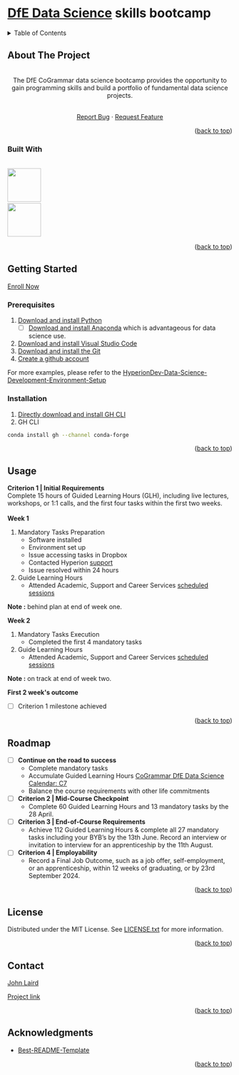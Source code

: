 <a name="readme-top"></a>
# [DfE Data Science](https://skills.cogrammar.com/) skills bootcamp

<!-- TABLE OF CONTENTS -->
<details>
  <summary>Table of Contents</summary>
  <ol>
    <li>
      <a href="#about-the-project">About The Project</a>
      <ul>
        <li><a href="#built-with">Built With</a></li>
      </ul>
    </li>
    <li>
      <a href="#getting-started">Getting Started</a>
      <ul>
        <li><a href="#prerequisites">Prerequisites</a></li>
        <li><a href="#installation">Installation</a></li>
      </ul>
    </li>
    <li><a href="#usage">Usage</a></li>
    <li><a href="#roadmap">Roadmap</a></li>
    <li><a href="#license">License</a></li>
    <li><a href="#contact">Contact</a></li>
    <li><a href="#acknowledgments">Acknowledgments</a></li>
  </ol>
</details>

<!-- ABOUT THE PROJECT -->
## About The Project
<br>
<div align="center"> 
  The DfE CoGrammar data science bootcamp provides the opportunity to gain programming skills and build a portfolio of fundamental data science projects.
  <br>
  <br>
  <p align="center">
    <a href="https://github.com/jolairduk/jolairduk/issues">Report Bug</a>
    ·
    <a href="https://github.com/jolairduk/jolairduk/issues">Request Feature</a>
  </p>
</div>

<p align="right">(<a href="#readme-top">back to top</a>)</p>
		

### Built With
<br><a href="https://www.python.org/"><img src="https://s3.dualstack.us-east-2.amazonaws.com/pythondotorg-assets/media/community/logos/python-logo-only.png" width="75" height="75" /><a/>
<br><a href="https://code.visualstudio.com/"><img src="https://code.visualstudio.com/assets/images/code-stable.png" width="75" height="75" /><a/>

<p align="right">(<a href="#readme-top">back to top</a>)</p>



<!-- GETTING STARTED -->
## Getting Started
[Enroll Now](https://www.hyperiondev.com/account/register/?next=/dfe_course_registration/skills-bootcamp/&_gl=1*1hjlodc*_ga*MTM3MTA2NjA5NS4xNzExNjQ3Mzcz*_ga_GXKK4P3GCJ*MTcxMTY0NzM3My4xLjEuMTcxMTY0NzM3My42MC4wLjA.)


### Prerequisites

1. [Download and install Python](https://www.python.org/downloads/)
   - [ ] [Download and install Anaconda](https://www.anaconda.com/download/) which is advantageous for data science use.
2. [Download and install Visual Studio Code](https://code.visualstudio.com/Download)
3. [Download and install the Git](https://git-scm.com/downloads/)
4. [Create a github account](https://github.com/)

For more examples, please refer to the [HyperionDev-Data-Science-Development-Environment-Setup](https://github.com/HyperionDevBootcamps/HyperionDev-Data-Science-Development-Environment-Setup)

### Installation

1. [Directly download and install GH CLI](https://cli.github.com/)
2. GH CLI
  ```sh
  conda install gh --channel conda-forge
  ```
<p align="right">(<a href="#readme-top">back to top</a>)</p>



<!-- USAGE EXAMPLES -->
## Usage
**Criterion 1 | Initial Requirements**
<br>
Complete 15 hours of Guided Learning Hours (GLH), including live lectures, workshops, or 1:1 calls, and the first four tasks within the first two weeks.
<br>
<br>
**Week 1**
<br>
1. Mandatory Tasks Preparation
   * Software installed
   * Environment set up
   * Issue accessing tasks in Dropbox
   * Contacted Hyperion [support](https://www.hyperiondev.com/support/)
   * Issue resolved within 24 hours
2. Guide Learning Hours
   * Attended Academic, Support and Career Services [scheduled sessions](https://skills-sessions.cogrammar.com/mar2024ds.html)<br>

**Note :** behind plan at end of week one.

**Week 2**
<br>
1. Mandatory Tasks Execution
   * Completed the first 4 mandatory tasks
2. Guide Learning Hours
   * Attended Academic, Support and Career Services [scheduled sessions](https://skills-sessions.cogrammar.com/mar2024ds.html)<br>

**Note :** on track at end of week two.

**First 2 week's outcome**

- [ ] Criterion 1 milestone achieved

<p align="right">(<a href="#readme-top">back to top</a>)</p>



<!-- ROADMAP -->
## Roadmap
- [ ] **Continue on the road to success**
    * Complete mandatory tasks
    * Accumulate Guided Learning Hours [CoGrammar DfE Data Science Calendar: C7](https://skills-sessions.cogrammar.com/mar2024ds.html)
    * Balance the course requirements with other life commitments
- [ ] **Criterion 2 | Mid-Course Checkpoint**
    * Complete 60 Guided Learning Hours and 13 mandatory tasks by the 28 April.
- [ ] **Criterion 3 | End-of-Course Requirements**
    * Achieve 112 Guided Learning Hours & complete all 27 mandatory tasks including your BYB’s by the 13th June. Record an interview or invitation to interview for an apprenticeship by the 11th August.
- [ ] **Criterion 4 | Employability**
    * Record a Final Job Outcome, such as a job offer, self-employment, or an apprenticeship, within 12 weeks of graduating, or by 23rd September 2024.

<p align="right">(<a href="#readme-top">back to top</a>)</p>



<!-- LICENSE -->
## License

Distributed under the MIT License. See [LICENSE.txt](https://github.com/jolairduk/jolairduk/?tab=MIT-1-ov-file#readme) for more information.

<p align="right">(<a href="#readme-top">back to top</a>)</p>



<!-- CONTACT -->
## Contact

[John Laird](mailto:jolairduk@yahoo.co.uk)

[Project link](https://github.com/jolairduk/jolairduk)

<p align="right">(<a href="#readme-top">back to top</a>)</p>



<!-- ACKNOWLEDGMENTS -->
## Acknowledgments

* [Best-README-Template](https://github.com/othneildrew/Best-README-Template)

<p align="right">(<a href="#readme-top">back to top</a>)</p>
